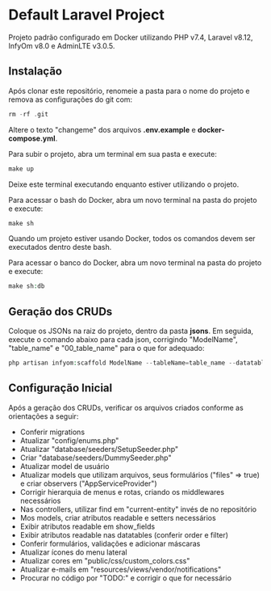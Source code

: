 # Default Laravel Project
Projeto padrão configurado em Docker utilizando PHP v7.4, Laravel v8.12, InfyOm v8.0 e AdminLTE v3.0.5.
  
## Instalação
Após clonar este repositório, renomeie a pasta para o nome do projeto e remova as configurações do git com:
```php
rm -rf .git
```
Altere o texto "changeme" dos arquivos **.env.example** e **docker-compose.yml**.

Para subir o projeto, abra um terminal em sua pasta e execute:
```php
make up
```
Deixe este terminal executando enquanto estiver utilizando o projeto.

Para acessar o bash do Docker, abra um novo terminal na pasta do projeto e execute:
```php
make sh
```
Quando um projeto estiver usando Docker, todos os comandos devem ser executados dentro deste bash.

Para acessar o banco do Docker, abra um novo terminal na pasta do projeto e execute:
```php
make sh:db
```

## Geração dos CRUDs
Coloque os JSONs na raiz do projeto, dentro da pasta **jsons**. Em seguida, execute o comando abaixo para cada json, corrigindo "ModelName", "table_name" e "00_table_name" para o que for adequado:
```php
php artisan infyom:scaffold ModelName --tableName=table_name --datatables=true --paginate=25 --fieldsFile=/jsons/00_table_name.json
```

## Configuração Inicial
Após a geração dos CRUDs, verificar os arquivos criados conforme as orientações a seguir:
- Conferir migrations
- Atualizar "config/enums.php"
- Atualizar "database/seeders/SetupSeeder.php"
- Criar "database/seeders/DummySeeder.php"
- Atualizar model de usuário
- Atualizar models que utilizam arquivos, seus formulários ("files" => true) e criar observers ("AppServiceProvider")
- Corrigir hierarquia de menus e rotas, criando os middlewares necessários
- Nas controllers, utilizar find em "current-entity" invés de no repositório
- Mos models, criar atributos readable e setters necessários
- Exibir atributos readable em show_fields
- Exibir atributos readable nas datatables (conferir order e filter)
- Conferir formulários, validações e adicionar máscaras
- Atualizar ícones do menu lateral
- Atualizar cores em "public/css/custom_colors.css"
- Atualizar e-mails em "resources/views/vendor/notifications"
- Procurar no código por "TODO:" e corrigir o que for necessário
